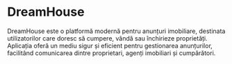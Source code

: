 # DreamHouse
DreamHouse este o platformă modernă pentru anunțuri imobiliare, destinata utilizatorilor care doresc să cumpere, vândă sau închirieze proprietăți. Aplicația oferă un mediu sigur și eficient pentru gestionarea anunțurilor, facilitând comunicarea dintre proprietari, agenți imobiliari și cumpărători.


